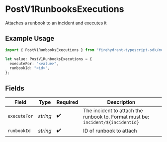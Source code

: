# PostV1RunbooksExecutions

Attaches a runbook to an incident and executes it

## Example Usage

```typescript
import { PostV1RunbooksExecutions } from "firehydrant-typescript-sdk/models/components";

let value: PostV1RunbooksExecutions = {
  executeFor: "<value>",
  runbookId: "<id>",
};
```

## Fields

| Field                                                                           | Type                                                                            | Required                                                                        | Description                                                                     |
| ------------------------------------------------------------------------------- | ------------------------------------------------------------------------------- | ------------------------------------------------------------------------------- | ------------------------------------------------------------------------------- |
| `executeFor`                                                                    | *string*                                                                        | :heavy_check_mark:                                                              | The incident to attach the runbook to. Format must be: `incident/${incidentId}` |
| `runbookId`                                                                     | *string*                                                                        | :heavy_check_mark:                                                              | ID of runbook to attach                                                         |